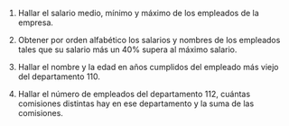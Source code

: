 1. Hallar el salario medio, mínimo y máximo de los empleados de la empresa.

2. Obtener por orden alfabético los salarios y nombres de los empleados tales que su salario más un 40% supera al máximo salario.

3. Hallar el nombre y la edad en años cumplidos del empleado más viejo del departamento 110. 

4. Hallar el número de empleados del departamento 112, cuántas comisiones distintas hay en ese departamento y la suma de las comisiones.

